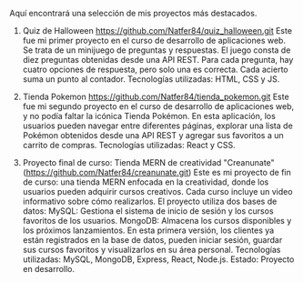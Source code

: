 
Aquí encontrará una selección de mis proyectos más destacados.

1. Quiz de Halloween
    https://github.com/Natfer84/quiz_halloween.git
    Este fue mi primer proyecto en el curso de desarrollo de aplicaciones web. Se trata de un minijuego de preguntas y respuestas.
    El juego consta de diez preguntas obtenidas desde una API REST. Para cada pregunta, hay cuatro opciones de respuesta, pero solo una es correcta. Cada acierto suma un punto      al contador.
    Tecnologías utilizadas: HTML, CSS y JS.


3. Tienda Pokemon
    https://github.com/Natfer84/tienda_pokemon.git
    Este fue mi segundo proyecto en el curso de desarrollo de aplicaciones web, y no podía faltar la icónica Tienda Pokémon.
    En esta aplicación, los usuarios pueden navegar entre diferentes páginas, explorar una lista de Pokémon obtenidos desde una API REST y agregar sus favoritos a un carrito       de compras.
    Tecnologías utilizadas: React y CSS.

4. Proyecto final de curso: Tienda MERN de creatividad "Creanunate"
    (https://github.com/Natfer84/creanunate.git)
    Este es mi proyecto de fin de curso: una tienda MERN enfocada en la creatividad, donde los usuarios pueden adquirir cursos creativos. Cada curso incluye un video           
    informativo sobre cómo realizarlos.
    El proyecto utiliza dos bases de datos:
    MySQL: Gestiona el sistema de inicio de sesión y los cursos favoritos de los usuarios.
    MongoDB: Almacena los cursos disponibles y los próximos lanzamientos.
    En esta primera versión, los clientes ya están registrados en la base de datos, pueden iniciar sesión, guardar sus cursos favoritos y visualizarlos en su área personal.
    Tecnologías utilizadas: MySQL, MongoDB, Express, React, Node.js.
    Estado: Proyecto en desarrollo.
